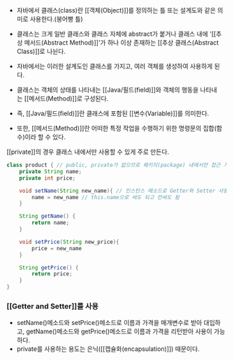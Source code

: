 - 자바에서 클래스(class)란 [[객체(Object)]]를 정의하는 틀 또는 설계도와 같은 의미로 사용한다.(붕어빵 틀)
- 클래스는 크게 일반 클래스와 클래스 자체에 abstract가 붙거나 클래스 내에 '[[추상 메서드(Abstract Method)]]'가 하나 이상 존재하는 [[추상 클래스(Abstract Class)]]로 나뉜다.

- 자바에서는 이러한 설계도인 클래스를 가지고, 여러 객체를 생성하여 사용하게 된다.

- 클래스는 객체의 상태를 나타내는 [[Java/필드(field)]]와 객체의 행동을 나타내는 [[메서드(Method)]]로 구성된다.
- 즉, [[Java/필드(field)]]란 클래스에 포함된 [[변수(Variable)]]를 의미한다.

- 또한, [[메서드(Method)]]란 어떠한 특정 작업을 수행하기 위한 명령문의 집합(함수)이라 할 수 있다.

[[private]]의 경우 클래스 내에서만 사용할 수 있게 주로 만든다.
```java
class product { // public, private가 없으므로 패키지(package) 내에서만 접근 가능
	private String name;
	private int price;

	void setName(String new_name){ // 인스턴스 메소드로 Getter와 Setter 사용
		name = new_name // this.name으로 써도 되고 안써도 됨
	}

	String getName() {
		return name;
	}

	void setPrice(String new_price){
		price = new_name
	}

	String getPrice() {
		return price;
	}
}
```


### [[Getter and Setter]]를 사용
- setName()메소드와 setPrice()메소드로 이름과 가격을 매개변수로 받아 대입하고, getName()메소드와 getPrice()메소드로 이름과 가격을 리턴받아 사용이 가능하다. 
- private를 사용하는 용도는 은닉([[캡슐화(encapsulation)]]) 때문이다.